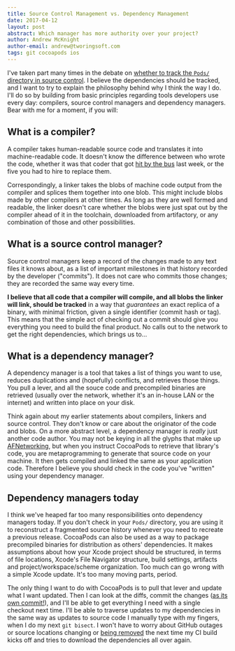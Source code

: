 ```yaml
---
title: Source Control Management vs. Dependency Management
date: 2017-04-12
layout: post
abstract: Which manager has more authority over your project?
author: Andrew McKnight
author-email: andrew@tworingsoft.com
tags: git cocoapods ios
---
```


I've taken part many times in the debate on [whether to track the `Pods/` directory in source control](https://guides.cocoapods.org/using/using-cocoapods.html#should-i-check-the-pods-directory-into-source-control). I believe the dependencies should be tracked, and I want to try to explain the philosophy behind why I think the way I do. I'll do so by building from basic principles regarding tools developers use every day: compilers, source control managers and dependency managers. Bear with me for a moment, if you will:

## What is a compiler?

A compiler takes human-readable source code and translates it into machine-readable code. It doesn't know the difference between who wrote the code, whether it was that coder that got [hit by the bus](https://www.exceptionnotfound.net/whats-your-projects-bus-factor/) last week, or the five you had to hire to replace them.

Correspondingly, a linker takes the blobs of machine code output from the compiler and splices them together into one blob. This might include blobs made by other compilers at other times. As long as they are well formed and readable, the linker doesn't care whether the blobs were just spat out by the compiler ahead of it in the toolchain, downloaded from artifactory, or any combination of those and other possibilities.

## What is a source control manager?

Source control managers keep a record of the changes made to any text files it knows about, as a list of important milestones in that history recorded by the developer ("commits"). It does not care who commits those changes; they are recorded the same way every time.

**I believe that all code that a compiler will compile, and all blobs the linker will link, should be tracked** in a way that _guarantees_ an exact replica of a binary, with minimal friction, given a single identifier (commit hash or tag). This means that the simple act of checking out a commit should give you everything you need to build the final product. No calls out to the network to get the right dependencies, which brings us to...

## What is a dependency manager?

A dependency manager is a tool that takes a list of things you want to use, reduces duplications and (hopefully) conflicts, and retrieves those things. You pull a lever, and all the souce code and precompiled binaries are retrieved (usually over the network, whether it's an in-house LAN or the internet) and written into place on your disk.

Think again about my earlier statements about compilers, linkers and source control. They don't know or care about the originator of the code and blobs. On a more abstract level, a dependency manager is _really_ just another code author. You may not be keying in all the glyphs that make up [AFNetworking](https://github.com/AFNetworking/AFNetworking), but when you instruct CocoaPods to retrieve that library's code, you are metaprogramming to generate that source code on your machine. It then gets compiled and linked the same as your application code. Therefore I believe you should check in the code you've "written" using your dependency manager.

## Dependency managers today

I think we've heaped far too many responsibilities onto dependency managers today. If you don't check in your `Pods/` directory, you are using it to reconstruct a fragmented source history whenever you need to recreate a previous release. CocoaPods can also be used as a way to package precompiled binaries for distribution as others' dependencies. It makes assumptions about how your Xcode project should be structured, in terms of file locations, Xcode's File Navigator structure, build settings, artifacts and project/workspace/scheme organization. Too much can go wrong with a simple Xcode update. It's too many moving parts, period.

The only thing I want to do with CocoaPods is to pull that lever and update what I want updated. Then I can look at the diffs, commit the changes ([as its own commit!](http://tworingsoft.github.io/blog/2017/01/19/the-art-of-source-control-part-2-clean-git-history.html)), and I'll be able to get everything I need with a single checkout next time. I'll be able to traverse updates to my dependencies in the same way as updates to source code I manually type with my fingers, when I do my next `git bisect`. I won't have to worry about GitHub outages or source locations changing or [being removed](http://blog.npmjs.org/post/141577284765/kik-left-pad-and-npm) the next time my CI build kicks off and tries to download the dependencies all over again.